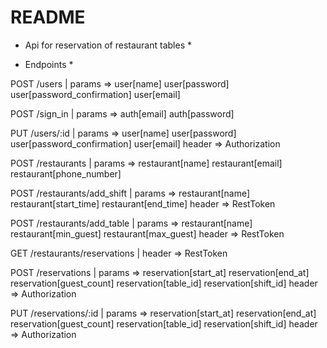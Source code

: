 # README


* Api for reservation of restaurant tables *

* Endpoints *

POST /users | params => user[name]
                        user[password]
                        user[password_confirmation]
                        user[email]

POST /sign_in | params => auth[email]
                          auth[password]

PUT /users/:id | params => user[name]
                            user[password]
                            user[password_confirmation]
                            user[email]
                 header => Authorization

POST /restaurants | params => restaurant[name]
                              restaurant[email]
                              restaurant[phone_number]

POST /restaurants/add_shift | params => restaurant[name]
                                        restaurant[start_time]
                                        restaurant[end_time]
                              header => RestToken

POST /restaurants/add_table | params => restaurant[name]
                                        restaurant[min_guest]
                                        restaurant[max_guest]
                              header => RestToken

GET /restaurants/reservations | header => RestToken

POST /reservations | params => reservation[start_at]
                               reservation[end_at]
                               reservation[guest_count]
                               reservation[table_id]
                               reservation[shift_id]
                      header => Authorization

PUT /reservations/:id | params => reservation[start_at]
                               reservation[end_at]
                               reservation[guest_count]
                               reservation[table_id]
                               reservation[shift_id]
                      header => Authorization
